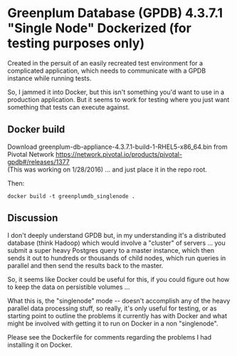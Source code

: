 # Greenplum Database (GPDB) 4.3.7.1 "Single Node" Dockerized (for testing purposes only)

Created in the persuit of an easily recreated test environment for a complicated application, which needs to communicate with a GPDB instance while running tests.

So, I jammed it into Docker, but this isn't something you'd want to use in a production
application.  But it seems to work for testing where you just want something that tests 
can execute against.


## Docker build

Download greenplum-db-appliance-4.3.7.1-build-1-RHEL5-x86_64.bin from Pivotal Network
https://network.pivotal.io/products/pivotal-gpdb#/releases/1377  
(This was working on 1/28/2016) ... and just place it in the repo root.

Then:

    docker build -t greenplumdb_singlenode .


## Discussion

I don't deeply understand GPDB but, in my understanding it's a distributed database (think Hadoop) which would involve a "cluster" of servers ... you submit a super heavy Postgres query to a master instance, which then sends it out to hundreds or thousands of child nodes, which run queries in parallel and then send the results back to the master.

So, it seems like Docker could be useful for this, if you could figure out how to keep the data on persistible volumes ... 

What this is, the "singlenode" mode -- doesn't accomplish any of the heavy parallel data processing stuff, so really, it's only useful for testing, or as starting point to outline the problems it currently has with Docker and what might be involved with getting it to run on Docker in a non "singlenode".

Please see the Dockerfile for comments regarding the problems I had installing it on Docker.
